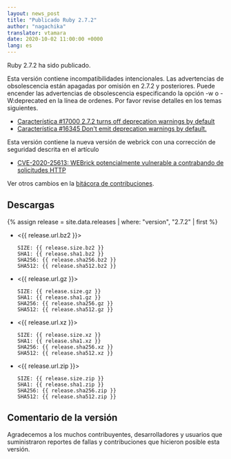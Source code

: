 ```yaml
---
layout: news_post
title: "Publicado Ruby 2.7.2"
author: "nagachika"
translator: vtamara
date: 2020-10-02 11:00:00 +0000
lang: es
---
```


Ruby 2.7.2 ha sido publicado.

Esta versión contiene incompatibilidades intencionales.  Las advertencias
de obsolescencia están apagadas por omisión en 2.7.2 y posteriores.
Puede encender las advertencias de obsolescencia especificando la opción
-w o -W:deprecated en la línea de ordenes.  Por favor revise detalles
en los temas siguientes.

* [Característica #17000 2.7.2 turns off deprecation warnings by default](https://bugs.ruby-lang.org/issues/17000)
* [Característica #16345 Don't emit deprecation warnings by default.](https://bugs.ruby-lang.org/issues/16345)

Esta versión contiene la nueva versión de webrick con una corrección
de seguridad descrita en el artículo

* [CVE-2020-25613: WEBrick potencialmente vulnerable a contrabando de solicitudes HTTP](/es/news/2020/09/29/http-request-smuggling-cve-2020-25613/)

Ver otros cambios en la [bitácora de contribuciones](https://github.com/ruby/ruby/compare/v2_7_1...v2_7_2).

## Descargas

{% assign release = site.data.releases | where: "version", "2.7.2" | first %}

* <{{ release.url.bz2 }}>

      SIZE: {{ release.size.bz2 }}
      SHA1: {{ release.sha1.bz2 }}
      SHA256: {{ release.sha256.bz2 }}
      SHA512: {{ release.sha512.bz2 }}

* <{{ release.url.gz }}>

      SIZE: {{ release.size.gz }}
      SHA1: {{ release.sha1.gz }}
      SHA256: {{ release.sha256.gz }}
      SHA512: {{ release.sha512.gz }}

* <{{ release.url.xz }}>

      SIZE: {{ release.size.xz }}
      SHA1: {{ release.sha1.xz }}
      SHA256: {{ release.sha256.xz }}
      SHA512: {{ release.sha512.xz }}

* <{{ release.url.zip }}>

      SIZE: {{ release.size.zip }}
      SHA1: {{ release.sha1.zip }}
      SHA256: {{ release.sha256.zip }}
      SHA512: {{ release.sha512.zip }}

## Comentario de la versión

Agradecemos a los muchos contribuyentes, desarrolladores y usuarios que
suministraron reportes de fallas y contribuciones que hicieron posible
esta versión.
